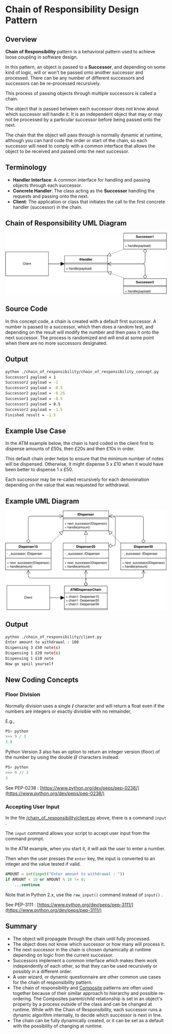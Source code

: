 # Chain of Responsibility Design Pattern

## Overview

**Chain of Responsibility** pattern is a behavioral pattern used to achieve loose coupling in software design.

In this pattern, an object is passed to a **Successor**, and depending on some kind of logic, will or won't be passed onto another successor and processed. There can be any number of different successors and successors can be re-processed recursively. 

This process of passing objects through multiple successors is called a chain.

The object that is passed between each successor does not know about which successor will handle it. It is an independent object that may or may not be processed by a particular successor before being passed onto the next.

The chain that the object will pass through is normally dynamic at runtime, although you can hard code the order or start of the chain, so each successor will need to comply with a common interface that allows the object to be received and passed onto the next successor.

## Terminology

* **Handler Interface**: A common interface for handling and passing objects through each successor.
* **Concrete Handler**: The class acting as the **Successor** handling the requests and passing onto the next.
* **Client**: The application or class that initiates the call to the first concrete handler (successor) in the chain.

## Chain of Responsibility UML Diagram

![Chain of Responsibility Design Pattern](/img/chain_of_responsibility_concept.svg)

## Source Code

In this concept code, a chain is created with a default first successor. A number is passed to a successor, which then does a random test, and depending on the result will modify the number and then pass it onto the next successor. The process is randomized and will end at some point when there are no more successors designated.

## Output

``` bash
python ./chain_of_responsibility/chain_of_responsibility_concept.py
Successor1 payload = 1
Successor2 payload = -1
Successor2 payload = -0.5
Successor2 payload = -0.25
Successor1 payload = -0.5
Successor1 payload = 0.5
Successor2 payload = -1.5
Finished result = -1.5
```

## Example Use Case

In the ATM example below, the chain is hard coded in the client first to dispense amounts of £50s, then £20s and then £10s in order. 

This default chain order helps to ensure that the minimum number of notes will be dispensed. Otherwise, it might dispense 5 x £10 when it would have been better to dispense 1 x £50.

Each successor may be re-called recursively for each denomination depending on the value that was requested for withdrawal.

## Example UML Diagram

![Chain of Responsibility Design Pattern](/img/chain_of_responsibility_example.svg)

## Output

``` bash
python ./chain_of_responsibility/client.py
Enter amount to withdrawal : 180
Dispensing 3 £50 note(s)
Dispensing 1 £20 note(s)
Dispensing 1 £10 note
Now go spoil yourself
```

## New Coding Concepts

### Floor Division

Normally division uses a single **/** character and will return a float even if the numbers are integers or exactly divisible with no remainder, 

E.g., 

``` python
PS> python
>>> 9 / 3
3.0
```

Python Version 3 also has an option to return an integer version (floor) of the number by using the double **//** characters instead.

``` python
PS> python
>>> 9 // 3
3
```

See PEP-0238 : [https://www.python.org/dev/peps/pep-0238/](https://www.python.org/dev/peps/pep-0238/)

### Accepting User Input

In the file [/chain_of_responsibility/client.py](/chain_of_responsibility/client.py) above, there is a command `input` .

The `input` command allows your script to accept user input from the command prompt. 

In the ATM example, when you start it, it will ask the user to enter a number.

Then when the user presses the `enter` key, the input is converted to an integer and the value tested if valid.

``` python
AMOUNT = int(input("Enter amount to withdrawal : "))
if AMOUNT < 10 or AMOUNT % 10 != 0:
    ...continue

```

Note that in Python 2.x, use the `raw_input()` command instead of `input()` .

See PEP-3111 : [https://www.python.org/dev/peps/pep-3111/](https://www.python.org/dev/peps/pep-3111/)

## Summary

* The object will propagate through the chain until fully processed.
* The object does not know which successor or how many will process it.
* The next successor in the chain is chosen dynamically at runtime depending on logic from the current successor.
* Successors implement a common interface which makes them work independently of each other, so that they can be used recursively or possibly in a different order.
* A user wizard, or dynamic questionnaire are other common use cases for the chain of responsibility pattern.
* The chain of responsibility and [Composite](/composite) patterns are often used together because of their similar approach to hierarchy and possible re-ordering. The Composites parent/child relationship is set in an object's property by a process outside of the class and can be changed at runtime. While with the Chain of Responsibility, each successor runs a dynamic algorithm internally, to decide which successor is next in line.
* The chain can be fully dynamically created, or it can be set as a default with the possibility of changing at runtime.
